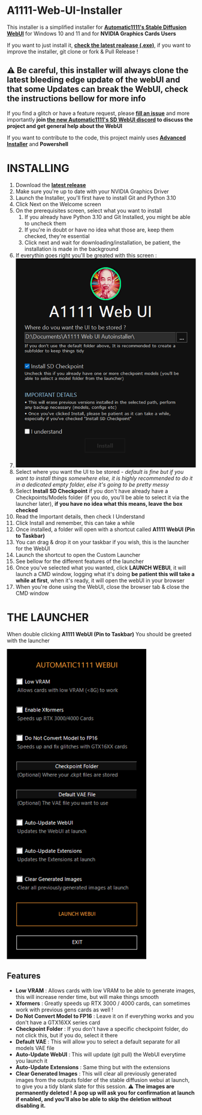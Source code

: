 # A1111-Web-UI-Installer

This installer is a simplified installer for **[Automatic1111's Stable Diffusion WebUI](https://github.com/AUTOMATIC1111/stable-diffusion-webui)** for Windows 10 and 11 and for **NVIDIA Graphics Cards Users**

If you want to just install it, [**check the latest realease (.exe)**](https://github.com/EmpireMediaScience/A1111-Web-UI-Installer/releases), if you want to improve the installer, git clone or fork & Pull Release !

## ⚠️ Be careful, this installer will always clone the latest bleeding edge update of the webUI and that some Updates can break the WebUI, check the instructions bellow for more info

If you find a glitch or have a feature request, please [**fill an issue**](https://github.com/EmpireMediaScience/A1111-Web-UI-Installer/issues) and more importantly **join [the new Automatic1111's SD WebUI discord](https://discord.gg/5KRHgNpz) to discuss the project and get general help about the WebUI**

If you want to contribute to the code, this project mainly uses [**Advanced Installer**](https://www.advancedinstaller.com/) and **Powershell**

# INSTALLING

1. Download the [**latest release**](https://github.com/EmpireMediaScience/A1111-Web-UI-Installer/releases)
2. Make sure you're up to date with your NVIDIA Graphics Driver
3. Launch the Installer, you'll first have to install Git and Python 3.10
4. Click Next on the Welcome screen
5. On the prerequisites screen, select what you want to install
   1. If you already have Python 3.10 and Git Installed, you might be able to uncheck them
   2. If you're in doubt or have no idea what those are, keep them checked, they're essential
   3. Click next and wait for downloading/installation, be patient, the installation is made in the background
6. If everythin goes right you'll be greated with this screen :
7. ![Installer](./Media/Installer.png)
8. Select where you want the UI to be stored - _default is fine but if you want to install things somewhere else, it is highly recommended to do it in a dedicated empty folder, else it's going to be pretty messy_
9. Select **Install SD Checkpoint** if you don't have already have a Checkpoints/Models folder (if you do, you'll be able to select it via the launcher later), **if you have no idea what this means, leave the box checked**
10. Read the Important details, then check I Understand
11. Click Install and remember, this can take a while
12. Once installed, a folder will open with a shortcut called **A1111 WebUI (Pin to Taskbar)**
13. You can drag & drop it on your taskbar if you wish, this is the launcher for the WebUI
14. Launch the shortcut to open the Custom Launcher
15. See bellow for the different features of the launcher
16. Once you've selected what you wanted, click **LAUNCH WEBUI**, it will launch a CMD window, logging what it's doing **be patient this will take a while at first**, when it's ready, it will open the webUI in your browser
17. When you're done using the WebUI, close the browser tab & close the CMD window

# THE LAUNCHER

When double clicking **A1111 WebUI (Pin to Taskbar)** You should be greeted with the launcher

![Launcher](./Media/Launcher.png)

## Features

- **Low VRAM** : Allows cards with low VRAM to be able to generate images, this will increase render time, but will make things smooth
- **Xformers** : Greatly speeds up RTX 3000 / 4000 cards, can sometimes work with previous gens cards as well !
- **Do Not Convert Model to FP16** : Leave it on if everything works and you don't have a GTX16XX series card
- **Checkpoint Folder** : If you don't have a specific checkpoint folder, do not click this, but if you do, select it there
- **Default VAE** : This will allow you to select a default separate for all models VAE file
- **Auto-Update WebUI** : This will update (git pull) the WebUI everytime you launch it
- **Auto-Update Extensions** : Same thing but with the extensions
- **Clear Generated Images** : This will clear all previously generated images from the outputs folder of the stable diffusion webui at launch, to give you a tidy blank slate for this session. ⚠️ **The images are permanently deleted ! A pop up will ask you for confirmation at launch if enabled, and you'll also be able to skip the deletion without disabling it.**
